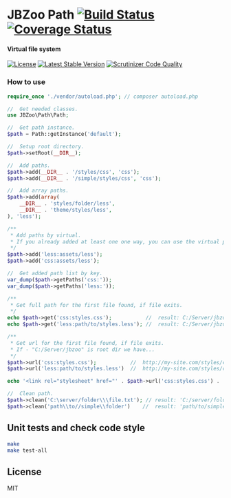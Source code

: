 # JBZoo Path  [![Build Status](https://travis-ci.org/JBZoo/Path.svg?branch=master)](https://travis-ci.org/JBZoo/Path)      [![Coverage Status](https://coveralls.io/repos/JBZoo/Path/badge.svg?branch=master&service=github)](https://coveralls.io/github/JBZoo/Path?branch=master)

#### Virtual file system

[![License](https://poser.pugx.org/JBZoo/Path/license)](https://packagist.org/packages/JBZoo/Path)
[![Latest Stable Version](https://poser.pugx.org/JBZoo/Path/v/stable)](https://packagist.org/packages/JBZoo/Path) [![Scrutinizer Code Quality](https://scrutinizer-ci.com/g/JBZoo/Path/badges/quality-score.png?b=master)](https://scrutinizer-ci.com/g/JBZoo/Path/?branch=master)

### How to use

```php
require_once './vendor/autoload.php'; // composer autoload.php

//  Get needed classes.
use JBZoo\Path\Path;

//  Get path instance.
$path = Path::getInstance('default');

//  Setup root directory.
$path->setRoot(__DIR__);

//  Add paths.
$path->add(__DIR__ . '/styles/css', 'css');
$path->add(__DIR__ . '/simple/styles/css', 'css');

//  Add array paths.
$path->add(array(
    __DIR__ . 'styles/folder/less',
    __DIR__ . 'theme/styles/less',
), 'less');

/**
 * Add paths by virtual.
 * If you already added at least one one way, you can use the virtual paths
 */
$path->add('less:assets/less');
$path->add('css:assets/less');

//  Get added path list by key.
var_dump($path->getPaths('css:'));
var_dump($path->getPaths('less:'));

/**
 * Get full path for the first file found, if file exits.
 */
echo $path->get('css:styles.css');           //  result: C:/Server/jbzoo/styles/css/styles.css
echo $path->get('less:path/to/styles.less'); //  result: C:/Server/jbzoo/styles/folder/less/path/to/styles.less

/**
 * Get url for the first file found, if file exits.
 * If - "C:/Server/jbzoo" is root dir we have...
 */
$path->url('css:styles.css');           //  http://my-site.com/styles/css/styles.css
$path->url('less:path/to/styles.less')  //  http://my-site.com/styles/css/folder/less/path/to/styles.less

echo '<link rel="stylesheet" href="' . $path->url('css:styles.css') . '">';

//  Clean path.
$path->clean('C:\server/folder\\\file.txt'); // result: 'C:/server/folder/file.txt'
$path->clean('path\\to//simple\\folder')    //  result: 'path/to/simple/folder'
```


## Unit tests and check code style
```sh
make
make test-all
```


## License

MIT
